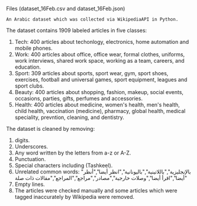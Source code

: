 Files (dataset_16Feb.csv and dataset_16Feb.json)
  
    An Arabic dataset which was collected via WikipediaAPI in Python.

The dataset contains 1909 labeled articles in five classes:
1. Tech: 400 articles about techonlogy, electronics, home automation and mobile phones.
2. Work: 400 articles about office, office wear, formal clothes, uniforms, work interviews, shared work space, working as a team, careers, and education.
3. Sport: 309 articles about sports, sport wear, gym, sport shoes, exercises, football and universal games, sport equipment, leagues and sport clubs.
4. Beauty: 400 articles about shopping, fashion, makeup, social events, occasions, parties, gifts, perfumes and accessories.
5. Health: 400 articles about medicine, women's health, men's health, child health, vaccination (medicine), pharmacy, global health, medical speciality, prevntion, cleaning, and dentistry.

The dataset is cleaned by removing:
1. digits.
2. Underscores.
3. Any word written by the letters from a-z or A-Z.
4. Punctuation.
5. Special characters including (Tashkeel).
6. Unrelated common words: "بالإنجليزية","باللاتينية","باليونانية","انظر أيضا","أنظر أيضا","اقرأ أيضا","وصلات خارجية","مصادر","مراجع","المراجع","مقالات ذات صلة"
7. Empty lines.
8. The articles were checked manually and some articles which were tagged inaccurately by Wikipedia were removed. 
